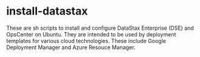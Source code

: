 # install-datastax
These are sh scripts to install and configure DataStax Enterprise (DSE) and OpsCenter on Ubuntu.  They are intended to be used by deployment templates for various cloud technologies.  These include Google Deployment Manager and Azure Resouce Manager.
